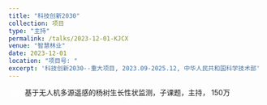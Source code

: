 ```yaml
---
title: "科技创新2030"
collection: 项目
type: "主持"
permalink: /talks/2023-12-01-KJCX
venue: "智慧林业"
date: 2023-12-01
location: "项目号: "
excerpt: '科技创新2030--重大项目, 2023.09-2025.12, 中华人民共和国科学技术部'
---
```

<font color=#FFFFFF>蓝色</font> 基于无人机多源遥感的杨树生长性状监测，子课题，主持， 150万
